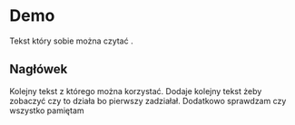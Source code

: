 # Demo    

Tekst który sobie można czytać .

## Nagłówek 

Kolejny tekst z którego można korzystać.
Dodaje kolejny tekst żeby zobaczyć czy to działa bo pierwszy zadziałał. Dodatkowo sprawdzam czy wszystko pamiętam
